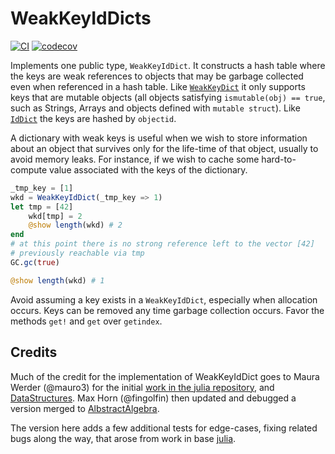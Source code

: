 # WeakKeyIdDicts

[![CI](https://github.com/beacon-biosignals/WeakKeyIdDicts.jl/actions/workflows/CI.yml/badge.svg?branch=main)](https://github.com/beacon-biosignals/WeakKeyIdDicts.jl/actions/workflows/CI.yml?query=branch%3Amain)
[![codecov](https://codecov.io/gh/beacon-biosignals/WeakKeyIdDicts.jl/branch/main/graph/badge.svg?token=IeRxFxQwG8&flag=WeakKeyIdDicts)](https://app.codecov.io/gh/beacon-biosignals/WeakKeyIdDicts.jl/tree/main)

Implements one public type, `WeakKeyIdDict`. It constructs a hash table where the keys are weak references to objects that may be garbage collected even when referenced in a hash table. Like [`WeakKeyDict`](https://docs.julialang.org/en/v1/base/collections/#Base.WeakKeyDict) it only supports keys that are mutable objects (all objects satisfying `ismutable(obj) == true`, such as Strings, Arrays and objects defined with `mutable struct`). Like [`IdDict`](https://docs.julialang.org/en/v1/base/collections/#Base.IdDict) the keys are hashed by `objectid`.

A dictionary with weak keys is useful when we wish to store information about an object that survives only for the life-time of that object, usually to avoid memory leaks. For instance, if we wish to cache some hard-to-compute value associated with the keys of the dictionary.

```julia
_tmp_key = [1]
wkd = WeakKeyIdDict(_tmp_key => 1)
let tmp = [42]
    wkd[tmp] = 2
    @show length(wkd) # 2
end
# at this point there is no strong reference left to the vector [42]
# previously reachable via tmp
GC.gc(true)

@show length(wkd) # 1
```

Avoid assuming a key exists in a `WeakKeyIdDict`, especially when allocation occurs. Keys can be removed any time garbage collection occurs. Favor the methods `get!` and `get` over `getindex`.


## Credits

Much of the credit for the implementation of WeakKeyIdDict goes to Maura Werder (@mauro3) for the initial [work in the julia repository](https://github.com/JuliaLang/julia/pull/28182), and [DataStructures](https://github.com/JuliaCollections/DataStructures.jl/pull/402). Max Horn (@fingolfin) then updated and debugged a version merged to [AlbstractAlgebra](https://github.com/Nemocas/AbstractAlgebra.jl/pull/1419).

The version here adds a few additional tests for edge-cases, fixing related bugs along the way, that arose from work in base [julia](https://github.com/JuliaLang/julia).
